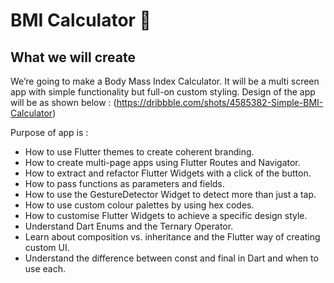 # BMI Calculator 💪

## What we will create

We’re going to make a Body Mass Index Calculator. It will be a multi screen app with simple functionality but full-on custom styling. Design of the app will be as shown below : (https://dribbble.com/shots/4585382-Simple-BMI-Calculator)

Purpose of app is :
- How to use Flutter themes to create coherent branding.
- How to create multi-page apps using Flutter Routes and Navigator.
- How to extract and refactor Flutter Widgets with a click of the button.
- How to pass functions as parameters and fields.
- How to use the GestureDetector Widget to detect more than just a tap.
- How to use custom colour palettes by using hex codes.
- How to customise Flutter Widgets to achieve a specific design style.
- Understand Dart Enums and the Ternary Operator.
- Learn about composition vs. inheritance and the Flutter way of creating custom UI.
- Understand the difference between const and final in Dart and when to use each.
